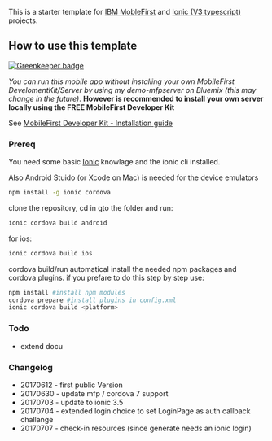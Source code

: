 This is a starter template for [IBM MobleFirst](https://mobilefirstplatform.ibmcloud.com/tutorials/en/foundation/8.0/cordova-tutorials/) and [Ionic (V3 typescript)](http://ionicframework.com/docs/) projects.

## How to use this template

[![Greenkeeper badge](https://badges.greenkeeper.io/m67hoff/MFPStarterIonic.svg)](https://greenkeeper.io/)

*You can run this mobile app without installing your own MobileFirst DevelomentKit/Server by using my demo-mfpserver on Bluemix (this may change in the future)*. **However is recommended to install your own server locally using the FREE MobileFirst Developer Kit**

See [MobileFirst Developer Kit - Installation guide](https://mobilefirstplatform.ibmcloud.com/tutorials/en/foundation/8.0/installation-configuration/development/mobilefirst/)  


### Prereq 

You need some basic [Ionic](http://ionicframework.com/docs/) knowlage and the ionic cli installed.

Also Android Stuido (or Xcode on Mac) is needed for the device emulators

```bash
npm install -g ionic cordova
```

clone the repository, cd in gto the folder and run: 

```bash
ionic cordova build android 
```
for ios: 

```bash
ionic cordova build ios 
```

cordova build/run automatical install the needed npm packages and cordova plugins.
if you prefare to do this step by step use:

```bash
npm install #install npm modules 
cordova prepare #install plugins in config.xml
ionic cordova build <platform>
```


### Todo

- extend docu

### Changelog

- 20170612 - first public Version
- 20170630 - update mfp / cordova 7 support
- 20170703 - update to ionic 3.5 
- 20170704 - extended login choice to set LoginPage as auth callback challange
- 20170707 - check-in resources (since generate needs an ionic login)   
 


